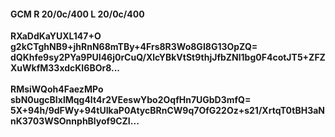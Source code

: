 #### GCM R 20/0c/400 L 20/0c/400
**RXaDdKaYUXL147+O**<br/>**g2kCTghNB9+jhRnN68mTBy+4Frs8R3Wo8GI8G13OpZQ=**<br/>**dQKhfe9sy2PYa9PUI46j0rCuQ/XlcYBkVtSt9thjJfbZNl1bg0F4cotJT5+ZFZXuWkfM33xdcKI6BOr8...**<br/><br/>
**RMsiWQoh4FaezMPo**<br/>**sbN0ugcBIxlMqg4It4r2VEeswYbo2OqfHn7UGbD3mfQ=**<br/>**5X+94h/9dFWy+94tUIkaP0AtycBRnCW9q7OfG22Oz+s21/XrtqT0tBH3aNnK3703WSOnnphBlyof9CZI...**